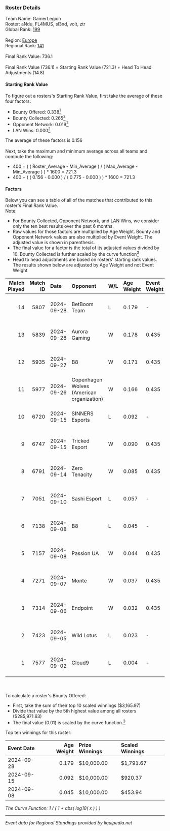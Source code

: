 ### Roster Details<br />
Team Name: GamerLegion<br />
Roster: aNdu, FL4MUS, sl3nd, volt, ztr<br />
Global Rank: [199](../../standings_global_2025_02_28.md)<br />
<br />
Region: [Europe]( ../../standings_europe_2025_02_28.md)<br />
Regional Rank: [141]( ../../standings_europe_2025_02_28.md)<br />
<br />
Final Rank Value:  736.1<br />
<br />
Final Rank Value (736.1) = Starting Rank Value (721.3) + Head To Head Adjustments (14.8)<br />

#### Starting Rank Value<br />
To figure out a rosters's Starting Rank Value, first take the average of these four factors:<br />
- Bounty Offered: 0.338[<sup>1</sup>](#table2)
- Bounty Collected: 0.265[<sup>2</sup>](#table1)
- Opponent Network: 0.019[<sup>2</sup>](#table1)
- LAN Wins: 0.000[<sup>2</sup>](#table1)

The average of these factors is 0.156<br />
<br />
Next, take the maximum and minimum average across all teams and compute the following:<br />
- 400 + ( ( Roster_Average - Min_Average ) / ( Max_Average - Min_Average ) ) * 1600 = 721.3
- 400 + ( ( 0.156 - 0.000 ) / ( 0.775 - 0.000 ) ) * 1600 = 721.3


#### Factors<br />
Below you can see a table of all of the matches that contributed to this roster's Final Rank Value.<br />
Note:<br />

- For Bounty Collected, Opponent Network, and LAN Wins, we consider only the ten best results over the past 6 months.
- Raw values for those factors are multiplied by Age Weight. Bounty and Opponent Network values are also multiplied by Event Weight. The adjusted value is shown in parenthesis.
- The final value for a factor is the total of its adjusted values divided by 10. Bounty Collected is further scaled by the curve function[<sup>3</sup>](#curveFunction)
- Head to head adjustments are based on rosters' starting rank values. The results shown below are adjusted by Age Weight and not Event Weight
<span id="table1"></span><br />


| Match Played | Match ID | Date       | Opponent                                  | W/L | Age Weight | Event Weight | Bounty Collected | Opponent Network | LAN Wins  | H2H Adj. | Roster                         |
| -: | -: | :- | :- | :- | :- | :- | :- | :- | :- | -: | :- |
|           14 |     5807 | 2024-09-28 | BetBoom Team                              | L   | 0.179      | -            | -                | -                | -         |    -0.77 | aNdu, FL4MUS, sl3nd, volt, ztr |
|           13 |     5839 | 2024-09-28 | Aurora Gaming                             | W   | 0.178      | 0.435        | 0.023 (0.002)    | 0.599 (0.046)    | 0 (0.000) |     3.86 | aNdu, FL4MUS, sl3nd, volt, ztr |
|           12 |     5935 | 2024-09-27 | B8                                        | W   | 0.171      | 0.435        | 0.148 (0.011)    | 0.828 (0.061)    | 0 (0.000) |     5.04 | aNdu, FL4MUS, sl3nd, volt, ztr |
|           11 |     5977 | 2024-09-26 | Copenhagen Wolves (American organization) | W   | 0.166      | 0.435        | 0.000 (0.000)    | 0.075 (0.005)    | 0 (0.000) |     1.52 | aNdu, FL4MUS, sl3nd, volt, ztr |
|           10 |     6720 | 2024-09-15 | SINNERS Esports                           | L   | 0.092      | -            | -                | -                | -         |    -0.47 | aNdu, FL4MUS, sl3nd, volt, ztr |
|            9 |     6747 | 2024-09-15 | Tricked Esport                            | W   | 0.090      | 0.435        | 0.040 (0.002)    | 0.628 (0.025)    | 0 (0.000) |     1.93 | aNdu, FL4MUS, sl3nd, volt, ztr |
|            8 |     6791 | 2024-09-14 | Zero Tenacity                             | W   | 0.085      | 0.435        | 0.033 (0.001)    | 0.842 (0.031)    | 0 (0.000) |     1.90 | aNdu, FL4MUS, sl3nd, volt, ztr |
|            7 |     7051 | 2024-09-10 | Sashi Esport                              | L   | 0.057      | -            | -                | -                | -         |    -0.28 | aNdu, FL4MUS, sl3nd, volt, ztr |
|            6 |     7138 | 2024-09-08 | B8                                        | L   | 0.045      | -            | -                | -                | -         |    -0.09 | aNdu, FL4MUS, sl3nd, volt, ztr |
|            5 |     7157 | 2024-09-08 | Passion UA                                | W   | 0.044      | 0.435        | 0.029 (0.001)    | 0.544 (0.010)    | 0 (0.000) |     1.08 | aNdu, FL4MUS, sl3nd, volt, ztr |
|            4 |     7271 | 2024-09-07 | Monte                                     | W   | 0.037      | 0.435        | 0.035 (0.001)    | 0.263 (0.004)    | 0 (0.000) |     0.81 | aNdu, FL4MUS, sl3nd, volt, ztr |
|            3 |     7314 | 2024-09-06 | Endpoint                                  | W   | 0.032      | 0.435        | 0.010 (0.000)    | 0.417 (0.006)    | 0 (0.000) |     0.61 | aNdu, FL4MUS, sl3nd, volt, ztr |
|            2 |     7423 | 2024-09-05 | Wild Lotus                                | L   | 0.023      | -            | -                | -                | -         |    -0.32 | aNdu, FL4MUS, sl3nd, volt, ztr |
|            1 |     7577 | 2024-09-02 | Cloud9                                    | L   | 0.004      | -            | -                | -                | -         |    -0.05 | aNdu, FL4MUS, sl3nd, volt, ztr |

<br />
<span id="table2"></span><br />
To calculate a roster's Bounty Offered:<br />

- First, take the sum of their top 10 scaled winnings ($3,165.97)
- Divide that value by the 5th highest value among all rosters ($285,971.63)
- The final value (0.01) is scaled by the curve function.[<sup>3</sup>](#curveFunction)

Top ten winnings for this roster:<br />

| Event Date | Age Weight | Prize Winnings | Scaled Winnings |
| :- | -: | :- | :- |
| 2024-09-28 |      0.179 | $10,000.00     | $1,791.67       |
| 2024-09-15 |      0.092 | $10,000.00     | $920.37         |
| 2024-09-08 |      0.045 | $10,000.00     | $453.94         |


<span id="curveFunction"></span>_The Curve Function: 1 / ( 1 + abs( log10( x ) ) )_<br />

---
_Event data for Regional Standings provided by liquipedia.net_<br />
